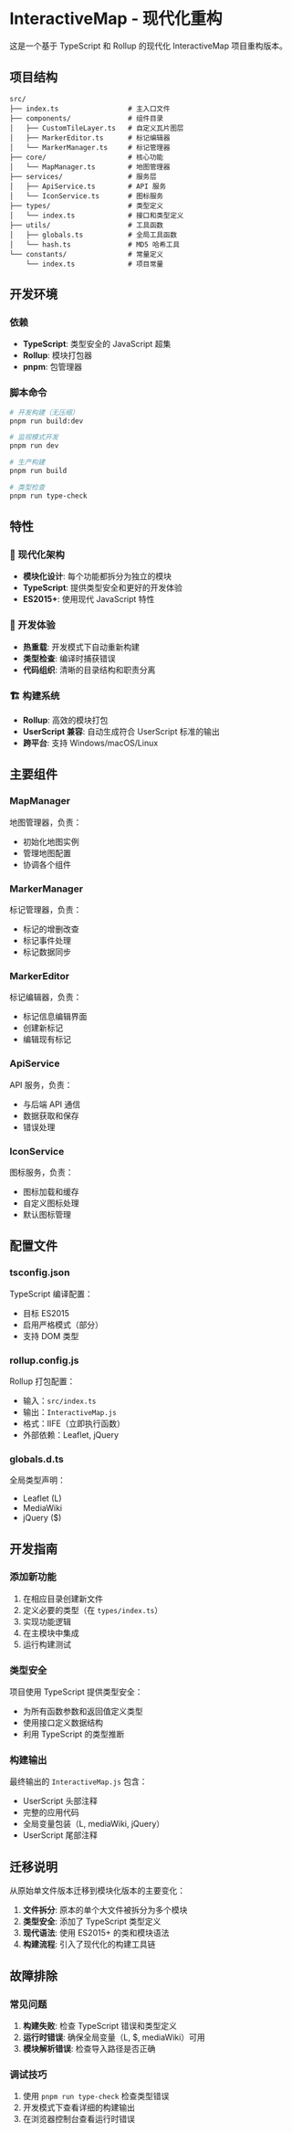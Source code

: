 # InteractiveMap - 现代化重构

这是一个基于 TypeScript 和 Rollup 的现代化 InteractiveMap 项目重构版本。

## 项目结构

```
src/
├── index.ts                 # 主入口文件
├── components/              # 组件目录
│   ├── CustomTileLayer.ts   # 自定义瓦片图层
│   ├── MarkerEditor.ts      # 标记编辑器
│   └── MarkerManager.ts     # 标记管理器
├── core/                    # 核心功能
│   └── MapManager.ts        # 地图管理器
├── services/                # 服务层
│   ├── ApiService.ts        # API 服务
│   └── IconService.ts       # 图标服务
├── types/                   # 类型定义
│   └── index.ts             # 接口和类型定义
├── utils/                   # 工具函数
│   ├── globals.ts           # 全局工具函数
│   └── hash.ts              # MD5 哈希工具
└── constants/               # 常量定义
    └── index.ts             # 项目常量
```

## 开发环境

### 依赖

- **TypeScript**: 类型安全的 JavaScript 超集
- **Rollup**: 模块打包器
- **pnpm**: 包管理器

### 脚本命令

```bash
# 开发构建（无压缩）
pnpm run build:dev

# 监视模式开发
pnpm run dev

# 生产构建
pnpm run build

# 类型检查
pnpm run type-check
```

## 特性

### 🎯 现代化架构
- **模块化设计**: 每个功能都拆分为独立的模块
- **TypeScript**: 提供类型安全和更好的开发体验
- **ES2015+**: 使用现代 JavaScript 特性

### 🔧 开发体验
- **热重载**: 开发模式下自动重新构建
- **类型检查**: 编译时捕获错误
- **代码组织**: 清晰的目录结构和职责分离

### 🏗️ 构建系统
- **Rollup**: 高效的模块打包
- **UserScript 兼容**: 自动生成符合 UserScript 标准的输出
- **跨平台**: 支持 Windows/macOS/Linux

## 主要组件

### MapManager
地图管理器，负责：
- 初始化地图实例
- 管理地图配置
- 协调各个组件

### MarkerManager
标记管理器，负责：
- 标记的增删改查
- 标记事件处理
- 标记数据同步

### MarkerEditor
标记编辑器，负责：
- 标记信息编辑界面
- 创建新标记
- 编辑现有标记

### ApiService
API 服务，负责：
- 与后端 API 通信
- 数据获取和保存
- 错误处理

### IconService
图标服务，负责：
- 图标加载和缓存
- 自定义图标处理
- 默认图标管理

## 配置文件

### tsconfig.json
TypeScript 编译配置：
- 目标 ES2015
- 启用严格模式（部分）
- 支持 DOM 类型

### rollup.config.js
Rollup 打包配置：
- 输入：`src/index.ts`
- 输出：`InteractiveMap.js`
- 格式：IIFE（立即执行函数）
- 外部依赖：Leaflet, jQuery

### globals.d.ts
全局类型声明：
- Leaflet (L)
- MediaWiki
- jQuery ($)

## 开发指南

### 添加新功能

1. 在相应目录创建新文件
2. 定义必要的类型（在 `types/index.ts`）
3. 实现功能逻辑
4. 在主模块中集成
5. 运行构建测试

### 类型安全

项目使用 TypeScript 提供类型安全：
- 为所有函数参数和返回值定义类型
- 使用接口定义数据结构
- 利用 TypeScript 的类型推断

### 构建输出

最终输出的 `InteractiveMap.js` 包含：
- UserScript 头部注释
- 完整的应用代码
- 全局变量包装（L, mediaWiki, jQuery）
- UserScript 尾部注释

## 迁移说明

从原始单文件版本迁移到模块化版本的主要变化：

1. **文件拆分**: 原本的单个大文件被拆分为多个模块
2. **类型安全**: 添加了 TypeScript 类型定义
3. **现代语法**: 使用 ES2015+ 的类和模块语法
4. **构建流程**: 引入了现代化的构建工具链

## 故障排除

### 常见问题

1. **构建失败**: 检查 TypeScript 错误和类型定义
2. **运行时错误**: 确保全局变量（L, $, mediaWiki）可用
3. **模块解析错误**: 检查导入路径是否正确

### 调试技巧

1. 使用 `pnpm run type-check` 检查类型错误
2. 开发模式下查看详细的构建输出
3. 在浏览器控制台查看运行时错误
